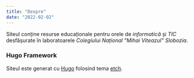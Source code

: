 ```yaml
---
title: "Despre"
date: "2022-02-02"
---
```


Siteul conține resurse educaționale pentru orele de *informatică* și *TIC* desfășurate în laboratoarele *Colegiului
Național "Mihai Viteazul" Slobozia*.

### Hugo Framework

Siteul este generat cu [Hugo](https://gohugo.io/) folosind tema [etch](https://themes.gohugo.io/themes/etch/). 
